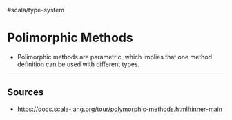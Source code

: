 #scala/type-system 

# Polimorphic Methods
* Polimorphic methods are parametric, which implies that one method definition can be used with different types.

<hr>

## Sources
* https://docs.scala-lang.org/tour/polymorphic-methods.html#inner-main